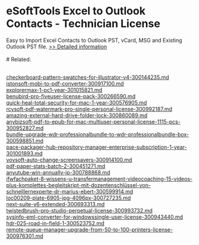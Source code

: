 # eSoftTools Excel to Outlook Contacts - Technician License
Easy to Import Excel Contacts to Outlook PST, vCard, MSG and Existing Outlook PST file.
[>> Detailed information](https://secure.shareit.com/shareit/product.html?productid=300873482&affiliateid=200057808)<br/><br/># Related:

<br />[checkerboard-pattern-swatches-for-illustrator-v4-300144235.md](https://github.com/downloadplanet/downloadplanet/blob/main/checkerboard-pattern-swatches-for-illustrator-v4-300144235.md)<br />[istonsoft-mobi-to-pdf-converter-300917100.md](https://github.com/downloadplanet/downloadplanet/blob/main/istonsoft-mobi-to-pdf-converter-300917100.md)<br />[explorermax-1-pc1-year-301015821.md](https://github.com/downloadplanet/downloadplanet/blob/main/explorermax-1-pc1-year-301015821.md)<br />[benubird-pro-fiveuser-license-pack-300266590.md](https://github.com/downloadplanet/downloadplanet/blob/main/benubird-pro-fiveuser-license-pack-300266590.md)<br />[quick-heal-total-security-for-mac-1-year-300576905.md](https://github.com/downloadplanet/downloadplanet/blob/main/quick-heal-total-security-for-mac-1-year-300576905.md)<br />[rcysoft-pdf-watermark-pro-single-personal-license-300992187.md](https://github.com/downloadplanet/downloadplanet/blob/main/rcysoft-pdf-watermark-pro-single-personal-license-300992187.md)<br />[amazing-external-hard-drive-folder-lock-300860089.md](https://github.com/downloadplanet/downloadplanet/blob/main/amazing-external-hard-drive-folder-lock-300860089.md)<br />[anybizsoft-pdf-to-epub-for-mac-multiuser-personal-license-1115-pcs-300952827.md](https://github.com/downloadplanet/downloadplanet/blob/main/anybizsoft-pdf-to-epub-for-mac-multiuser-personal-license-1115-pcs-300952827.md)<br />[bundle-upgrade-wdr-professionalbundle-to-wdr-professionalbundle-box-300598851.md](https://github.com/downloadplanet/downloadplanet/blob/main/bundle-upgrade-wdr-professionalbundle-to-wdr-professionalbundle-box-300598851.md)<br />[pace-packager-hub-repository-manager-enterprise-subscription-1-year-301001893.md](https://github.com/downloadplanet/downloadplanet/blob/main/pace-packager-hub-repository-manager-enterprise-subscription-1-year-301001893.md)<br />[vovsoft-auto-change-screensavers-300914100.md](https://github.com/downloadplanet/downloadplanet/blob/main/vovsoft-auto-change-screensavers-300914100.md)<br />[pdf-paper-stats-batch-2-300451271.md](https://github.com/downloadplanet/downloadplanet/blob/main/pdf-paper-stats-batch-2-300451271.md)<br />[anyutube-win-annually-jp-300788868.md](https://github.com/downloadplanet/downloadplanet/blob/main/anyutube-win-annually-jp-300788868.md)<br />[ifwfachpaket-8-wissens-u-transfermanagement-videocoaching-15-videos-plus-komplettes-begleitskript-mit-dozentenschlüssel-von-schnelllernexperte-dr-marius-ebert-300599914.md](https://github.com/downloadplanet/downloadplanet/blob/main/ifwfachpaket-8-wissens-u-transfermanagement-videocoaching-15-videos-plus-komplettes-begleitskript-mit-dozentenschlüssel-von-schnelllernexperte-dr-marius-ebert-300599914.md)<br />[loc00209-plate-6905-jpg-4096px-300727235.md](https://github.com/downloadplanet/downloadplanet/blob/main/loc00209-plate-6905-jpg-4096px-300727235.md)<br />[next-suite-v6-extended-300693313.md](https://github.com/downloadplanet/downloadplanet/blob/main/next-suite-v6-extended-300693313.md)<br />[twistedbrush-pro-studio-perpetual-license-300993732.md](https://github.com/downloadplanet/downloadplanet/blob/main/twistedbrush-pro-studio-perpetual-license-300993732.md)<br />[sysinfo-eml-converter-for-windowssingle-user-license-300943440.md](https://github.com/downloadplanet/downloadplanet/blob/main/sysinfo-eml-converter-for-windowssingle-user-license-300943440.md)<br />[hdr-025-road-in-field-1-300523752.md](https://github.com/downloadplanet/downloadplanet/blob/main/hdr-025-road-in-field-1-300523752.md)<br />[remote-queue-manager-upgrade-from-50-to-100-printers-license-300976301.md](https://github.com/downloadplanet/downloadplanet/blob/main/remote-queue-manager-upgrade-from-50-to-100-printers-license-300976301.md)